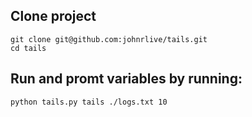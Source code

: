 ## Clone project

```
git clone git@github.com:johnrlive/tails.git
cd tails
```

## Run and promt variables by running:

```
python tails.py tails ./logs.txt 10
```